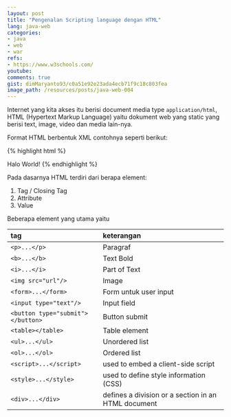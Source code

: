 ```yaml
---
layout: post
title: "Pengenalan Scripting language dengan HTML"
lang: java-web
categories:
- java
- web
- war
refs: 
- https://www.w3schools.com/
youtube: 
comments: true
gist: dimMaryanto93/c0a51e92e23ada4ecb71f9c18c803fea
image_path: /resources/posts/java-web-004
---
```


Internet yang kita akses itu berisi document media type `application/html`, HTML (Hypertext Markup Language) yaitu dokument web yang static yang berisi text, image, video dan media lain-nya.

Format HTML berbentuk XML contohnya seperti berikut:

{% highlight html %}
<!DOCTYPE html>
<html>
<head>
    <!-- Judul Page, akan muncil di tab browser -->
    <title>Halamat Web</title>
</title>
<body>
    <!-- Tulis semua element html disini, seperti input, table, list, image dan lain-lain -->
    Halo World!
</body>
</html>
{% endhighlight %}

Pada dasarnya HTML terdiri dari berapa element:
1. Tag / Closing Tag
2. Attribute
3. Value

Beberapa element yang utama yaitu

| tag                       | keterangan            |
| :---                      | :---                  |
| `<p>...</p>`              | Paragraf              |
| `<b>...</b>`              | Text Bold             |
| `<i>...</i>`              | Part of Text          |
| `<img src="url"/>`        | Image                 |
| `<form>...</form>`        | Form untuk user input |
| `<input type="text"/>`    | Input field           |
| `<button type="submit"></button>` | Button submit |
| `<table></table>`         | Table element         |
| `<ul>...</ul>`            | Unordered list        |
| `<ol>...</ol>`            | Ordered list          |
| `<script>...</script>`    | used to embed a client-side script |
| `<style>...</style>`                 | used to define style information (CSS) |
| `<div>...</div>`          | defines a division or a section in an HTML document |

